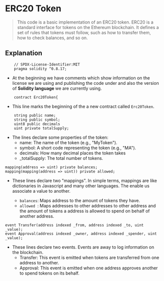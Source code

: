 # ERC20 Token

> This code is a basic implementation of an ERC20 token. ERC20 is a standard interface for tokens on the Ethereum blockchain. It defines a set of rules that tokens must follow, such as how to transfer them, how to check balances, and so on.

## Explanation

```
    // SPDX-License-Identifier:MIT
    pragma solidity ^0.8.17;
```
- At the beginning we have comments which show information on the license we are using and publishing the code under and also the version of <b>Solidity language </b> we are currently using.

```
    contract Erc20Token{
```
- This line marks the beginning of the a new contract called `Erc20Token`.

```
    string public name;
    string public symbol;
    uint8 public decimals
    uint private totalSupply;
```

* The lines declare some properties of the token:
    - name: The name of the token (e.g., "MyToken").
    - symbol: A short code representing the token (e.g., "MA").
    - decimals: How many decimal places the token takes
    - _totalSupply: The total number of tokens.

```
mapping(address => uint) private balances;
mapping(mapping(address => uint)) private allowed;

```
* These lines declare two "mappings". In simple terms, mappings are like dictionaries in Javascript and many other languages. The enable us associate a value to another.

    - `balances`: Maps address to the amount of tokens they have.
    - `allowed `: Maps addresses to other addresses to other address and the amount of tokens a address is allowed to spend on behalf of another address.

```
event Transfer(address indexed _from, address indexed _to, uint _value);
event Approval(address indexed _owner, address indexed _spender, uint _value);
```
* These lines declare two events. Events are away to log information on the blockchain.
    - Transfer: This event is emitted when tokens are transferred from one address to another.
    - Approval: This event is emitted when one address approves another to spend tokens on its behalf.
